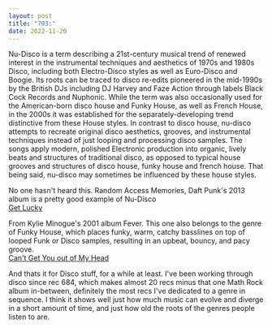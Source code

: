 ```yaml
---
layout: post
title: "703:"
date: 2022-11-20
---
```


Nu-Disco is a term describing a 21st-century musical trend of renewed interest in the instrumental techniques and aesthetics of 1970s and 1980s Disco, including both Electro-Disco styles as well as Euro-Disco and Boogie. Its roots can be traced to disco re-edits pioneered in the mid-1990s by the British DJs including DJ Harvey and Faze Action through labels Black Cock Records and Nuphonic. While the term was also occasionally used for the American-born disco house and Funky House, as well as French House, in the 2000s it was established for the separately-developing trend distinctive from these House styles. In contrast to disco house, nu-disco attempts to recreate original disco aesthetics, grooves, and instrumental techniques instead of just looping and processing disco samples. The songs apply modern, polished Electronic production into organic, lively beats and structures of traditional disco, as opposed to typical house grooves and structures of disco house, funky house and french house. That being said, nu-disco may sometimes be influenced by these house styles.

No one hasn't heard this. Random Access Memories, Daft Punk's 2013 album is a pretty good example of Nu-Disco  
[Get Lucky](https://youtu.be/4D7u5KF7SP8)

From Kylie Minogue's 2001 album Fever. This one also belongs to the genre of Funky House, which places funky, warm, catchy basslines on top of looped Funk or Disco samples, resulting in an upbeat, bouncy, and pacy groove.  
[Can't Get You out of My Head](https://youtu.be/uYANAvwvPBg)

And thats it for Disco stuff, for a while at least. I've been working through disco since rec 684, which makes almost 20 recs minus that one Math Rock album in-between, definitely the most recs I've dedicated to a genre in sequence. I think it shows well just how much music can evolve and diverge in a short amount of time, and just how old the roots of the genres people listen to are.
